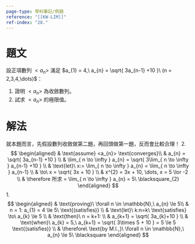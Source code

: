 ```yaml
---
page-type: 學科筆記/例題
reference: "[[KW-LIM]]"
ref-index: "28."
---
```

# 題文
設正項數列 $<a_{n}>$ 滿足 $a_{1} = 4,\ a_{n} = \sqrt{ 3a_{n-1} +10 }\ (n = 2,3,4,\dots)$：
1. 證明 $<a_{n}>$ 為收斂數列。
2. 試求 $<a_{n}>$ 的極限值。

# 解法
就本題而言，先假設數列收斂做第二題，再回頭做第一題，反而會比較合理！
2.
$$
\begin{aligned}
 & \text{assume} <a_{n}> \text{converges}\\
 & a_{n} = \sqrt{ 3a_{n-1} +10 } \\
 & \lim_{ n \to \infty } a_{n} = \sqrt{ 3\lim_{ n \to \infty } a_{n-1} +10 } \\
 & \text{let}\ x:= \lim_{ n \to \infty } a_{n} = \lim_{ n \to \infty } a_{n-1} \\
 & \to\ x = \sqrt{ 3x + 10 } \\
 & x^{2} = 3x + 10, \dots, x = 5 \lor -2 \\
 & \therefore 所求 = \lim_{ n \to \infty } a_{n} = 5\ \blacksquare_{2}
\end{aligned}
$$
1.
$$
\begin{aligned}  & \text{proving}\ \forall n \in \mathbb{N},\ a_{n} \le 5\\
 & n = 1: a_{1} = 4 \le 5\ \text{(satisfies)}  \\
 & \text{let}\ k:n=k\ \text{satisfies} \to\ a_{k} \le 5 \\
 & \text{then}\ n = k+1: \\
 & a_{k+1} = \sqrt{ 3a_{k}+10 } \\
 & \text{when}\ a_{k} = 5,\ a_{k+1} = \sqrt{ 3\times 5 + 10 } = 5 \le 5 \text{(satisfies)} \\
 & \therefore\ \text{by M.I.,}\ \forall n \in \mathbb{N},\ a_{n} \le 5\ \blacksquare
\end{aligned}
$$